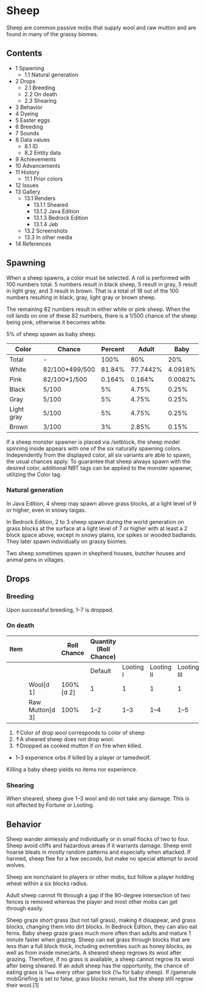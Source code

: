 # Sheep
Sheep are common passive mobs that supply wool and raw mutton and are found in many of the grassy biomes.

## Contents
- 1 Spawning
	- 1.1 Natural generation
- 2 Drops
	- 2.1 Breeding
	- 2.2 On death
	- 2.3 Shearing
- 3 Behavior
- 4 Dyeing
- 5 Easter eggs
- 6 Breeding
- 7 Sounds
- 8 Data values
	- 8.1 ID
	- 8.2 Entity data
- 9 Achievements
- 10 Advancements
- 11 History
	- 11.1 Prior colors
- 12 Issues
- 13 Gallery
	- 13.1 Renders
		- 13.1.1 Sheared
		- 13.1.2 Java Edition
		- 13.1.3 Bedrock Edition
		- 13.1.4 Jeb
	- 13.2 Screenshots
	- 13.3 In other media
- 14 References

## Spawning
When a sheep spawns, a color must be selected. A roll is performed with 100 numbers total. 5 numbers result in black sheep, 5 result in gray, 5 result in light gray, and 3 result in brown. That is a total of 18 out of the 100 numbers resulting in black, gray, light gray or brown sheep.

The remaining 82 numbers result in either white or pink sheep. When the roll lands on one of these 82 numbers, there is a 1/500 chance of the sheep being pink, otherwise it becomes white.

5% of sheep spawn as baby sheep.

| Color      | Chance         | Percent | Adult    | Baby    |
|------------|----------------|---------|----------|---------|
| Total      | -              | 100%    | 80%      | 20%     |
| White      | 82/100*499/500 | 81.84%  | 77.7442% | 4.0918% |
| Pink       | 82/100*1/500   | 0.164%  | 0.164%   | 0.0082% |
| Black      | 5/100          | 5%      | 4.75%    | 0.25%   |
| Gray       | 5/100          | 5%      | 4.75%    | 0.25%   |
| Light gray | 5/100          | 5%      | 4.75%    | 0.25%   |
| Brown      | 3/100          | 3%      | 2.85%    | 0.15%   |

If a sheep monster spawner is placed via /setblock, the sheep model spinning inside appears with one of the six naturally spawning colors. Independently from the displayed color, all six variants are able to spawn, the usual chances apply. To guarantee that sheep always spawn with the desired color, additional NBT tags can be applied to the monster spawner, utilizing the Color tag.

### Natural generation
In Java Edition, 4 sheep may spawn above grass blocks, at a light level of 9 or higher, even in snowy taigas.

In Bedrock Edition, 2 to 3 sheep spawn during the world generation on grass blocks at the surface at a light level of 7 or higher with at least a 2 block space above, except in snowy plains, ice spikes or wooded badlands. They later spawn individually on grassy biomes. 

Two sheep sometimes spawn in shepherd houses, butcher houses and animal pens in villages.

## Drops


### Breeding
Upon successful breeding, 1–7 is dropped.

### On death
| Item |                 | Roll Chance | Quantity (Roll Chance) |           |            |             |
|------|-----------------|-------------|------------------------|-----------|------------|-------------|
|      |                 |             | Default                | Looting I | Looting II | Looting III |
|      | Wool[d 1]       | 100%[d 2]   | 1                      | 1         | 1          | 1           |
|      | Raw Mutton[d 3] | 100%        | 1–2                    | 1–3       | 1–4        | 1–5         |

1. ↑Color of drop wool corresponds to color of sheep
2. ↑A sheared sheep does not drop wool.
3. ↑Dropped as cooked mutton if on fire when killed.

- 1–3 experience orbs if killed by a player or tamedwolf.

Killing a baby sheep yields no items nor experience.

### Shearing
When sheared, sheep give 1–3 wool and do not take any damage. This is not affected by Fortune or Looting.

## Behavior
Sheep wander aimlessly and individually or in small flocks of two to four. Sheep avoid cliffs and hazardous areas if it warrants damage. Sheep emit hoarse bleats in mostly random patterns and especially when attacked. If harmed, sheep flee for a few seconds, but make no special attempt to avoid wolves.

Sheep are nonchalant to players or other mobs, but follow a player holding wheat within a six blocks radius.

Adult sheep cannot fit through a gap if the 90-degree intersection of two fences is removed whereas the player and most other mobs can get through easily.


Sheep graze short grass (but not tall grass), making it disappear, and grass blocks, changing them into dirt blocks. In Bedrock Edition, they can also eat ferns. Baby sheep graze grass much more often than adults and mature 1 minute faster when grazing. Sheep can eat grass through blocks that are less than a full block thick, including extremities such as honey blocks, as well as from inside minecarts. A sheared sheep regrows its wool after grazing. Therefore, if no grass is available, a sheep cannot regrow its wool after being sheared. If an adult sheep has the opportunity, the chance of eating grass is 1⁄1000 every other game tick (1⁄50 for baby sheep). If /gamerule mobGriefing is set to false, grass blocks remain, but the sheep still regrow their wool.[1]


